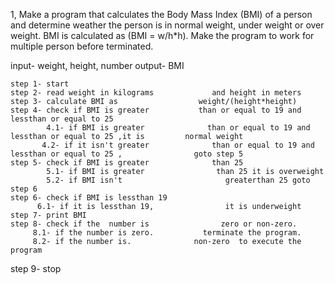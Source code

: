 1, Make a program that calculates the Body Mass Index (BMI) of a person and determine weather the person is in normal weight, under weight or over weight. BMI is calculated as (BMI = w/h*h). Make the program to work for multiple person before terminated.
 
  input- weight, height, number
  output- BMI
   
    step 1- start
    step 2- read weight in kilograms             and height in meters
    step 3- calculate BMI as                  weight/(height*height)
    step 4- check if BMI is greater           than or equal to 19 and               lessthan or equal to 25 
            4.1- if BMI is greater              than or equal to 19 and               lessthan or equal to 25 ,it is         normal weight
           4.2- if it isn't greater              than or equal to 19 and               lessthan or equal to 25 ,                goto step 5
    step 5- check if BMI is greater              than 25 
            5.1- if BMI is greater                than 25 it is overweight 
            5.2- if BMI isn't                       greaterthan 25 goto step 6
    step 6- check if BMI is lessthan 19
          6.1- if it is lessthan 19,                it is underweight 
    step 7- print BMI
    step 8- check if the  number is                zero or non-zero.
         8.1- if the number is zero.           terminate the program.
         8.2- if the number is.              non-zero  to execute the program 
   step 9- stop
          
           
   

